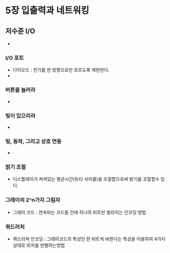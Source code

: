  5장 입출력과 네트워킹
===
## 저수준 I/O
- 
### I/O 포트
- 다이오드 : 전기를 한 방향으로만 흐르도록 제한한다.
- 
### 버튼을 눌러라
- 
### 빛이 있으리라
- 
### 빛, 동작, 그리고 상호 연동
- 
### 밝기 조절
- 디스플레이가 켜져있는 평균시간(듀티 사이클)을 조절함으로써 밝기를 조절할수 있다.

### 그레이의 2^n가지 그림자
- 그레이 코드 : 연속돠는 코드들 간에 하나의 비트만 발라지는 인코딩 방법
### 쿼드러처
- 쿼드러쳐 인코딩 : 그레이코드의 특성인 한 비트씩 바뀐다는 특성을 이용하여 4가지상태로 위치를 판별하는방법
